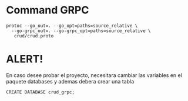# Command GRPC
~~~
protoc --go_out=. --go_opt=paths=source_relative \
  --go-grpc_out=. --go-grpc_opt=paths=source_relative \
   crud/crud.proto
~~~

# ALERT!
En caso desee probar el proyecto, necesitara cambiar las variables en el paquete databases y ademas debera crear una tabla
~~~
CREATE DATABASE crud_grpc;
~~~